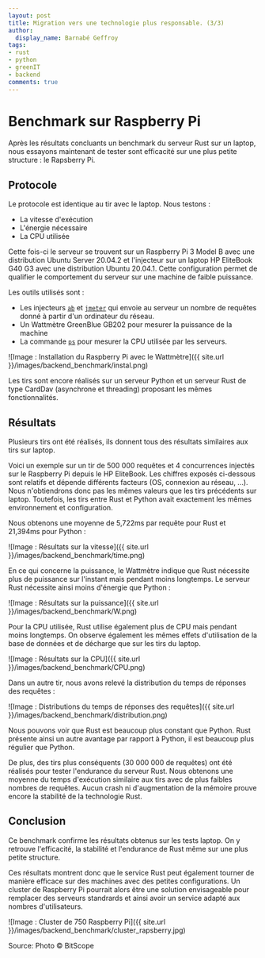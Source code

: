 ```yaml
---
layout: post
title: Migration vers une technologie plus responsable. (3/3)
author:
  display_name: Barnabé Geffroy
tags:
- rust
- python
- greenIT
- backend
comments: true
---
```



# Benchmark sur Raspberry Pi


Après les résultats concluants un benchmark du serveur Rust sur un laptop, nous essayons maintenant de tester sont efficacité sur une plus petite structure : le Rapsberry Pi.

## Protocole


Le protocole est identique au tir avec le laptop. Nous testons :
* La vitesse d'exécution
* L'énergie nécessaire
* La CPU utilisée

Cette fois-ci le serveur se trouvent sur un Raspberry Pi 3 Model B avec une distribution Ubuntu Server 20.04.2 et l'injecteur sur un laptop HP EliteBook G40 G3 avec une distribution Ubuntu 20.04.1. Cette configuration permet de qualifier le comportement du serveur sur une machine de faible puissance.

Les outils utilisés sont :

* Les injecteurs [`ab`](https://httpd.apache.org/docs/2.4/fr/programs/ab.HTTP) et [`jmeter`](https://jmeter.apache.org/) qui envoie au serveur un nombre de requêtes donné à partir d'un ordinateur du réseau.
* Un Wattmètre GreenBlue GB202 pour mesurer la puissance de la machine
* La commande [`ps`](https://man7.org/linux/man-pages/man1/ps.1.HTTP) pour mesurer la CPU utilisée par les serveurs. 

![Image : Installation du Raspberry Pi avec le Wattmètre]({{ site.url }}/images/backend_benchmark/instal.png)

Les tirs sont encore réalisés sur un serveur Python et un serveur Rust de type CardDav (asynchrone et threading) proposant les mêmes fonctionnalités.

## Résultats

Plusieurs tirs ont été réalisés, ils donnent tous des résultats similaires aux tirs sur laptop.

Voici un exemple sur un tir de 500 000 requêtes et 4 concurrences injectés sur le Raspberry Pi depuis le HP EliteBook. Les chiffres exposés ci-dessous sont relatifs et dépende différents facteurs (OS, connexion au réseau, ...). Nous n'obtiendrons donc pas les mêmes valeurs que les tirs précédents sur laptop. Toutefois, les tirs entre Rust et Python avait exactement les mêmes environnement et configuration.

Nous obtenons une moyenne de 5,722ms par requête pour Rust et 21,394ms pour Python : 

![Image : Résultats sur la vitesse]({{ site.url }}/images/backend_benchmark/time.png)

En ce qui concerne la puissance, le Wattmètre indique que Rust nécessite plus de puissance sur l'instant mais pendant moins longtemps. Le serveur Rust nécessite ainsi moins d'énergie que Python : 

![Image : Résultats sur la puissance]({{ site.url }}/images/backend_benchmark/W.png)

Pour la CPU utilisée, Rust utilise également plus de CPU mais pendant moins longtemps. On observe également les mêmes effets d'utilisation de la base de données et de décharge que sur les tirs du laptop. 

![Image : Résultats sur la CPU]({{ site.url }}/images/backend_benchmark/CPU.png)

Dans un autre tir, nous avons relevé la distribution du temps de réponses des requêtes : 

![Image : Distributions du temps de réponses des requêtes]({{ site.url }}/images/backend_benchmark/distribution.png)

Nous pouvons voir que Rust est beaucoup plus constant que Python. Rust présente ainsi un autre avantage par rapport à Python, il est beaucoup plus régulier que Python.  

De plus, des tirs plus conséquents (30 000 000 de requêtes) ont été réalisés pour tester l'endurance du serveur Rust. Nous obtenons une moyenne du temps d'exécution similaire aux tirs avec de plus faibles nombres de requêtes. Aucun crash ni d'augmentation de la mémoire prouve encore la stabilité  de la technologie Rust. 


## Conclusion 

Ce benchmark confirme les résultats obtenus sur les tests laptop. On y retrouve l'efficacité, la stabilité et l'endurance de Rust même sur une plus petite structure.

Ces résultats montrent donc que le service Rust peut également tourner de manière efficace sur des machines avec des petites configurations. Un cluster de Raspberry Pi pourrait alors être une solution envisageable pour remplacer des serveurs standrards et ainsi avoir un service adapté aux nombres d'utilisateurs.

![Image : Cluster de 750 Raspberry Pi]({{ site.url }}/images/backend_benchmark/cluster_rapsberry.jpg)

Source: Photo © BitScope

